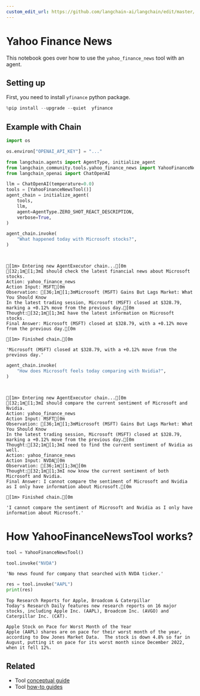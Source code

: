 ```yaml
---
custom_edit_url: https://github.com/langchain-ai/langchain/edit/master/docs/docs/integrations/tools/yahoo_finance_news.ipynb
---
```

# Yahoo Finance News

This notebook goes over how to use the `yahoo_finance_news` tool with an agent. 


## Setting up

First, you need to install `yfinance` python package.


```python
%pip install --upgrade --quiet  yfinance
```

## Example with Chain


```python
import os

os.environ["OPENAI_API_KEY"] = "..."
```


```python
from langchain.agents import AgentType, initialize_agent
from langchain_community.tools.yahoo_finance_news import YahooFinanceNewsTool
from langchain_openai import ChatOpenAI

llm = ChatOpenAI(temperature=0.0)
tools = [YahooFinanceNewsTool()]
agent_chain = initialize_agent(
    tools,
    llm,
    agent=AgentType.ZERO_SHOT_REACT_DESCRIPTION,
    verbose=True,
)
```


```python
agent_chain.invoke(
    "What happened today with Microsoft stocks?",
)
```
```output


[1m> Entering new AgentExecutor chain...[0m
[32;1m[1;3mI should check the latest financial news about Microsoft stocks.
Action: yahoo_finance_news
Action Input: MSFT[0m
Observation: [36;1m[1;3mMicrosoft (MSFT) Gains But Lags Market: What You Should Know
In the latest trading session, Microsoft (MSFT) closed at $328.79, marking a +0.12% move from the previous day.[0m
Thought:[32;1m[1;3mI have the latest information on Microsoft stocks.
Final Answer: Microsoft (MSFT) closed at $328.79, with a +0.12% move from the previous day.[0m

[1m> Finished chain.[0m
```


```output
'Microsoft (MSFT) closed at $328.79, with a +0.12% move from the previous day.'
```



```python
agent_chain.invoke(
    "How does Microsoft feels today comparing with Nvidia?",
)
```
```output


[1m> Entering new AgentExecutor chain...[0m
[32;1m[1;3mI should compare the current sentiment of Microsoft and Nvidia.
Action: yahoo_finance_news
Action Input: MSFT[0m
Observation: [36;1m[1;3mMicrosoft (MSFT) Gains But Lags Market: What You Should Know
In the latest trading session, Microsoft (MSFT) closed at $328.79, marking a +0.12% move from the previous day.[0m
Thought:[32;1m[1;3mI need to find the current sentiment of Nvidia as well.
Action: yahoo_finance_news
Action Input: NVDA[0m
Observation: [36;1m[1;3m[0m
Thought:[32;1m[1;3mI now know the current sentiment of both Microsoft and Nvidia.
Final Answer: I cannot compare the sentiment of Microsoft and Nvidia as I only have information about Microsoft.[0m

[1m> Finished chain.[0m
```


```output
'I cannot compare the sentiment of Microsoft and Nvidia as I only have information about Microsoft.'
```


# How YahooFinanceNewsTool works?


```python
tool = YahooFinanceNewsTool()
```


```python
tool.invoke("NVDA")
```



```output
'No news found for company that searched with NVDA ticker.'
```



```python
res = tool.invoke("AAPL")
print(res)
```
```output
Top Research Reports for Apple, Broadcom & Caterpillar
Today's Research Daily features new research reports on 16 major stocks, including Apple Inc. (AAPL), Broadcom Inc. (AVGO) and Caterpillar Inc. (CAT).

Apple Stock on Pace for Worst Month of the Year
Apple (AAPL) shares are on pace for their worst month of the year, according to Dow Jones Market Data.  The stock is down 4.8% so far in August, putting it on pace for its worst month since December 2022, when it fell 12%.
```

## Related

- Tool [conceptual guide](/docs/concepts/#tools)
- Tool [how-to guides](/docs/how_to/#tools)

